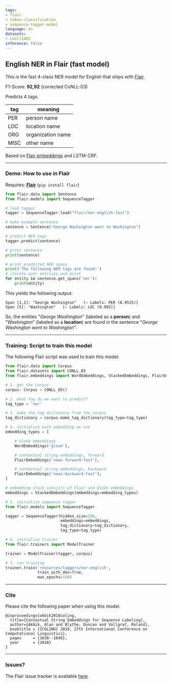 ```yaml
---
tags:
- flair
- token-classification
- sequence-tagger-model
language: en
datasets:
- conll2003
inference: false
---
```


## English NER in Flair (fast model)

This is the fast 4-class NER model for English that ships with [Flair](https://github.com/flairNLP/flair/).

F1-Score: **92,92** (corrected CoNLL-03)

Predicts 4 tags:

| **tag**                        | **meaning** |
|---------------------------------|-----------|
| PER         | person name | 
| LOC         | location name | 
| ORG         | organization name | 
| MISC         | other name | 

Based on [Flair embeddings](https://www.aclweb.org/anthology/C18-1139/) and LSTM-CRF.

---

### Demo: How to use in Flair

Requires: **[Flair](https://github.com/flairNLP/flair/)** (`pip install flair`)

```python
from flair.data import Sentence
from flair.models import SequenceTagger

# load tagger
tagger = SequenceTagger.load("flair/ner-english-fast")

# make example sentence
sentence = Sentence("George Washington went to Washington")

# predict NER tags
tagger.predict(sentence)

# print sentence
print(sentence)

# print predicted NER spans
print('The following NER tags are found:')
# iterate over entities and print
for entity in sentence.get_spans('ner'):
    print(entity)

```

This yields the following output:
```
Span [1,2]: "George Washington"   [− Labels: PER (0.9515)]
Span [5]: "Washington"   [− Labels: LOC (0.992)]
```

So, the entities "*George Washington*" (labeled as a **person**) and "*Washington*" (labeled as a **location**) are found in the sentence "*George Washington went to Washington*". 


---

### Training: Script to train this model

The following Flair script was used to train this model: 

```python
from flair.data import Corpus
from flair.datasets import CONLL_03
from flair.embeddings import WordEmbeddings, StackedEmbeddings, FlairEmbeddings

# 1. get the corpus
corpus: Corpus = CONLL_03()

# 2. what tag do we want to predict?
tag_type = 'ner'

# 3. make the tag dictionary from the corpus
tag_dictionary = corpus.make_tag_dictionary(tag_type=tag_type)

# 4. initialize each embedding we use
embedding_types = [

    # GloVe embeddings
    WordEmbeddings('glove'),

    # contextual string embeddings, forward
    FlairEmbeddings('news-forward-fast'),

    # contextual string embeddings, backward
    FlairEmbeddings('news-backward-fast'),
]

# embedding stack consists of Flair and GloVe embeddings
embeddings = StackedEmbeddings(embeddings=embedding_types)

# 5. initialize sequence tagger
from flair.models import SequenceTagger

tagger = SequenceTagger(hidden_size=256,
                        embeddings=embeddings,
                        tag_dictionary=tag_dictionary,
                        tag_type=tag_type)

# 6. initialize trainer
from flair.trainers import ModelTrainer

trainer = ModelTrainer(tagger, corpus)

# 7. run training
trainer.train('resources/taggers/ner-english',
              train_with_dev=True,
              max_epochs=150)
```



---

### Cite

Please cite the following paper when using this model.

```
@inproceedings{akbik2018coling,
  title={Contextual String Embeddings for Sequence Labeling},
  author={Akbik, Alan and Blythe, Duncan and Vollgraf, Roland},
  booktitle = {{COLING} 2018, 27th International Conference on Computational Linguistics},
  pages     = {1638--1649},
  year      = {2018}
}
```

---

### Issues?

The Flair issue tracker is available [here](https://github.com/flairNLP/flair/issues/).
